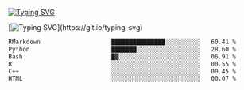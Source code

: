 [![Typing SVG](https://readme-typing-svg.demolab.com?font=Fira+Code&duration=1&pause=1000&center=true&vCenter=true&width=435&lines=Ivy+Streeter)](https://git.io/typing-svg)

[![Typing SVG](https://readme-typing-svg.demolab.com?font=Fira+Code&pause=1000&center=true&width=435&lines=Hello%2C+nice+to+meet+you!;I+am+a+researcher+in+biotech.;I+am+interested+in+bioinformatics.;I+am+self-taught+and+love+learning.;Feel+free+to+reach+out!)](https://git.io/typing-svg)
<!--START_SECTION:waka-->

```txt
RMarkdown                    ███████████████░░░░░░░░░░   60.41 %
Python                       ███████░░░░░░░░░░░░░░░░░░   28.60 %
Bash                         █▓░░░░░░░░░░░░░░░░░░░░░░░   06.91 %
R                            ░░░░░░░░░░░░░░░░░░░░░░░░░   00.55 %
C++                          ░░░░░░░░░░░░░░░░░░░░░░░░░   00.45 %
HTML                         ░░░░░░░░░░░░░░░░░░░░░░░░░   00.07 %
```

<!--END_SECTION:waka-->
